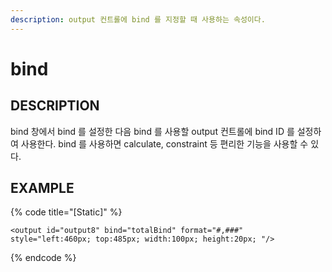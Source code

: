 ```yaml
---
description: output 컨트롤에 bind 를 지정할 때 사용하는 속성이다.
---
```


# bind

## DESCRIPTION

bind 창에서 bind 를 설정한 다음 bind 를 사용할 output 컨트롤에 bind ID 를 설정하여 사용한다. bind 를 사용하면 calculate, constraint 등 편리한 기능을 사용할 수 있다.

## EXAMPLE

{% code title="\[Static\]" %}
```markup
<output id="output8" bind="totalBind" format="#,###" 
style="left:460px; top:485px; width:100px; height:20px; "/>
```
{% endcode %}

